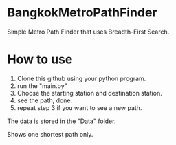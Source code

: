 # BangkokMetroPathFinder
Simple Metro Path Finder that uses Breadth-First Search.

# How to use
1. Clone this github using your python program.
2. run the "main.py"
3. Choose the starting station and destination station.
4. see the path, done.
5. repeat step 3 if you want to see a new path.

The data is stored in the "Data" folder.

Shows one shortest path only.
